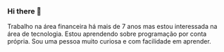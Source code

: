 ### Hi there 👋

Trabalho na área financeira há mais de 7 anos mas estou interessada na área de tecnologia.
Estou aprendendo sobre programação por conta própria.
Sou uma pessoa muito curiosa e com facilidade em aprender.
